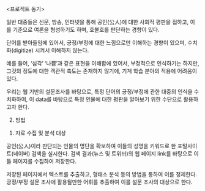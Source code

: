 <프로젝트 동기>


  일반 대중들은 신문, 방송, 인터넷을 통해 공인(公人)에 대한 사회적 평판을 접하고, 이를 기준으로 여론을 형성하기도 하며, 호불호를 판단하는 경향이 있다.

  단어를 받아들임에 있어서, 긍정/부정에 대한 느낌으로만 이해하는 경향이 있으며, 수치화(digitize) 시켜서 이해하지 않는다.

예를 들어, ‘심각’ ‘나쁨’과 같은 표현을 이해함에 있어서, 부정적으로 인식하기는 하지만, 그것의 정도에 대한 객관적 측도는 존재하지 않기에, 기계 학습 분야의 적용에 어려움이 있다. 


우리는 웹 기반의 설문조사를 바탕으로, 특정 단어의 긍정/부정에 관한 대중의 인식을 수치화하여, 이 data를 바탕으로 특정 인물에 대한 평판을 알아보기 위한 수단으로 활용하고자 한다.


2. 방법

1) 자료 수집 및 분석 대상

공인(公人)이라 판단되는 인물의 명단을 확보하여 이들의 성명을 키워드로 한 포털사이트(네이버) 검색을 실시한다. 
검색 결과(뉴스 및 트위터)의 웹 페이지 link를 바탕으로 이들 페이지를 수집하여 저장한다. 

저장된 페이지에서 텍스트를 추출하고, 형태소 분석 등의 방법을 통하여 이를 정제한다. 긍정/부정 설문 조사에 활용될만한 어휘를 추출하여 이를 설문 조사의 대상으로 한다.
